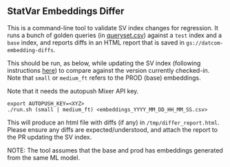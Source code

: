 ## StatVar Embeddings Differ

This is a command-line tool to validate SV index changes for regression.  It
runs a bunch of golden queries (in [queryset.csv](queryset.csv)) against a
`test` index and a `base` index, and reports diffs in an HTML report that is saved in `gs://datcom-embedding-diffs`.

This should be run, as below, while updating the SV index (following
instructions [here](../embeddings)) to compare against the version
currently checked-in. Note that `small` or `medium_ft` refers to the PROD
(base) embeddings.

Note that it needs the autopush Mixer API key.

```
export AUTOPUSH_KEY=<XYZ>
./run.sh (small | medium_ft) <embeddings_YYYY_MM_DD_HH_MM_SS.csv>
```

This will produce an html file with diffs (if any) in `/tmp/differ_report.html`.
Please ensure any diffs are expected/understood, and attach the report to
the PR updating the SV index.

NOTE: The tool assumes that the base and prod has embeddings generated from the
same ML model.
